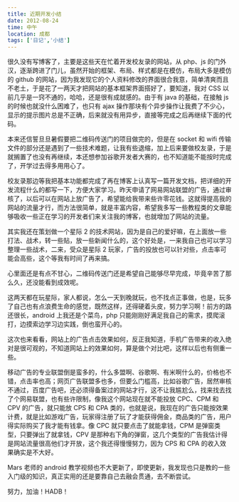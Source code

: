 ```yaml
---
title: 近期开发小结
date: 2012-08-24
time: 中午
location: 成都
tags: ['日记','小结']
---
```


很久没有写博客了，主要是这些天在忙着开发校友录的网站，从 php、js 的门外汉，逐渐跨进了门儿，虽然开始的框架、布局、样式都是在模仿，布局大多是模仿的 github 的网站，因为我发现它的个人资料修改的界面很合我意，简单清爽而且不老土，于是花了一两天才把网站的基本框架界面搭好了，要知道，我对 CSS 以前几乎是一窍不通的，哈哈，还是很有成就感的。由于有 java 的基础，在接触 js 的时候也就没什么困难了，也只有 ajax 操作那块有个异步操作让我费了不少心，显示的提示图片总是不正确，后来就没有用异步，直接等完成之后再继续下面的代码。

本来还信誓旦旦暑假要把二维码传送门的项目做完的，但是在 socket 和 wifi 传输文件的部分还是遇到了一些技术难题，让我有些退缩，加上后来要做校友录，于是就搁置了也没有再继续，本还想参加谷歌开发者大赛的，也不知道能不能按时完成了，开学过去得多用用心了。

校友录那边等我把基本功能都完成了再在博客上认真写一篇开发文档，把详细的开发流程什么的都写一下，方便大家学习。昨天申请了网易网站联盟的广告，通过审核了，以后可以在网站上放广告了，希望能给我带来些许零花钱。这就得提高我的网站的流量才行，而方法很简单，就是丰富内容，希望我多写一些教程类的文章能够吸收一些正在学习的开发者们来关注我的博客，也就增加了网站的流量。

其实我还在策划做一个星际 2 的技术网站，因为是自己的爱好嘛，在上面放一些打法、战术，转一些贴，放一些新闻什么的，这个好处是，一来我自己也可以学习整理一些战术，二来，受众是星际 2 玩家，广告的投放也可以针对些，点击率可能会高些，这个等我有时间了再来搞。

心里面还是有点不甘心，二维码传送门还是希望自己能够尽早完成，毕竟辛苦了那么久，还没能看到成效呢。

这两天都在玩星际，家人都说，怎么一天到晚就玩，也不找点正事做，也是，玩多了自己也有点浪费生命的感觉，既然这样，还得硬着头皮，努力学习啊！前方的路还很长，android 上我还是个菜鸟，php 只能刚刚好满足我自己的需求，摸爬滚打，边摸索边学习边实践，倒也蛮开心的。

这次也来看看，网站上的广告点击效果如何，反正我知道，手机广告带来的收入绝对是很可观的，不知道网站上的效果如何，算是做个对比吧，这样以后也有侧重一些。

移动广告的专业联盟倒是蛮多的，什么多盟啊、谷歌啊、有米啊什么的，价格也不错，点击率也高；网页广告联盟多也多，但要么门槛高，比如谷歌广告，居然审核不通过，百度广告吧，还必须得备案过的网站才行，这不让我尴尬么，找来找去找了个网易联盟，也有些许限制，像我这个网站现在就不能投放 CPC、CPM 和 CPV 的广告，就只能放 CPS 和 CPA 类的，也就是说，我现在的广告只能按效果计费，就是比如游戏广告，玩家得注册了玩了才能获得佣金，商品类的广告，用户得实际购买了我才能有钱拿。像 CPC 就只要点击了就能拿钱，CPM 是弹窗类型，只要弹出了就拿钱，CPV 是那种右下角的弹窗，这几个类型的广告我估计得是网站流量很高他们才开放，这个我还得慢慢努力，因为 CPS 和 CPA 的收入效果确实是不大好。

Mars 老师的 android 教学视频也不大更新了，即使更新，我发现也只是教的一些入门级的知识，真正实用的还是要靠自己去融会贯通，去不断尝试。

努力，加油！HADB！
